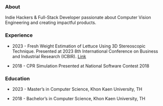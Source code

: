 ### About
Indie Hackers & Full-Stack Developer passionate about Computer Vision Engineering and creating impactful products.

### Experience

- 2023 - Fresh Weight Estimation of Lettuce Using 3D Stereoscopic Technique. Presented at 2023 8th International Conference on Business and Industrial Research (ICBIR). [Link](https://ieeexplore.ieee.org/document/10147436)

- 2018 - CPR Simulation Presented at National Software Contest 2018

### Education

- 2023 - Master’s in Computer Science, Khon Kaen University, TH

- 2018 - Bachelor’s in Computer Science, Khon Kaen University, TH




